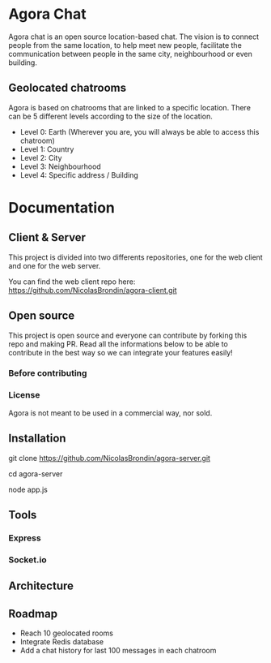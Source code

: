 # Agora Chat

Agora chat is an open source location-based chat. 
The vision is to connect people from the same location, to help meet new people, facilitate the communication between people in the same city, neighbourhood or even building.

## Geolocated chatrooms

Agora is based on chatrooms that are linked to a specific location. There can be 5 different levels according to the size of the location.

- Level 0: Earth (Wherever you are, you will always be able to access this chatroom)
- Level 1: Country
- Level 2: City
- Level 3: Neighbourhood
- Level 4: Specific address / Building

# Documentation

## Client & Server

This project is divided into two differents repositories, one for the web client and one for the web server.

You can find the web client repo here: https://github.com/NicolasBrondin/agora-client.git

## Open source

This project is open source and everyone can contribute by forking this repo and making PR. 
Read all the informations below to be able to contribute in the best way so we can integrate your features easily!

### Before contributing

### License

Agora is not meant to be used in a commercial way, nor sold.

## Installation

git clone  https://github.com/NicolasBrondin/agora-server.git

cd agora-server

node app.js

## Tools

### Express

### Socket.io

## Architecture

## Roadmap

- Reach 10 geolocated rooms
- Integrate Redis database
- Add a chat history for last 100 messages in each chatroom
